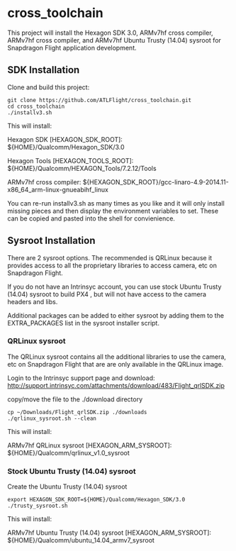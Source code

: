 # cross_toolchain

This project will install the Hexagon SDK 3.0, ARMv7hf cross compiler, ARMv7hf cross compiler, and ARMv7hf Ubuntu Trusty (14.04) sysroot
for Snapdragon Flight application development.

## SDK Installation

Clone and build this project:
```
git clone https://github.com/ATLFlight/cross_toolchain.git
cd cross_toolchain
./installv3.sh
```

This will install:

Hexagon SDK [HEXAGON_SDK_ROOT]: ${HOME}/Qualcomm/Hexagon_SDK/3.0

Hexagon Tools [HEXAGON_TOOLS_ROOT]: ${HOME}/Qualcomm/HEXAGON_Tools/7.2.12/Tools

ARMv7hf cross compiler: ${HEXAGON_SDK_ROOT}/gcc-linaro-4.9-2014.11-x86_64_arm-linux-gnueabihf_linux

You can re-run installv3.sh as many times as you like and it will only install missing pieces and then display the environment variables to set.
These can be copied and pasted into the shell for convienience.

## Sysroot Installation

There are 2 sysroot options. The recommended is QRLinux because it provides access to all the proprietary libraries to access camera, etc on Snapdragon Flight.

If you do not have an Intrinsyc account, you can use stock Ubuntu Trusty (14.04) sysroot to build PX4 , but will not have access to the camera headers and libs.

Additional packages can be added to either sysroot by adding them to the EXTRA_PACKAGES list in the sysroot installer script.

### QRLinux sysroot

The QRLinux sysroot contains all the additional libraries to use the camera, etc on Snapdragon Flight that are are only available in the QRLinux image.

Login to the Intrinsyc support page and download: http://support.intrinsyc.com/attachments/download/483/Flight_qrlSDK.zip

copy/move the file to the ./download directory
```
cp ~/Downloads/Flight_qrlSDK.zip ./downloads
./qrlinux_sysroot.sh --clean
```

This will install:

ARMv7hf QRLinux sysroot [HEXAGON_ARM_SYSROOT]: ${HOME}/Qualcomm/qrlinux_v1.0_sysroot

### Stock Ubuntu Trusty (14.04) sysroot

Create the Ubuntu Trusty (14.04) sysroot
```
export HEXAGON_SDK_ROOT=${HOME}/Qualcomm/Hexagon_SDK/3.0
./trusty_sysroot.sh
```

This will install:

ARMv7hf Ubuntu Trusty (14.04) sysroot [HEXAGON_ARM_SYSROOT]: ${HOME}/Qualcomm/ubuntu_14.04_armv7_sysroot

